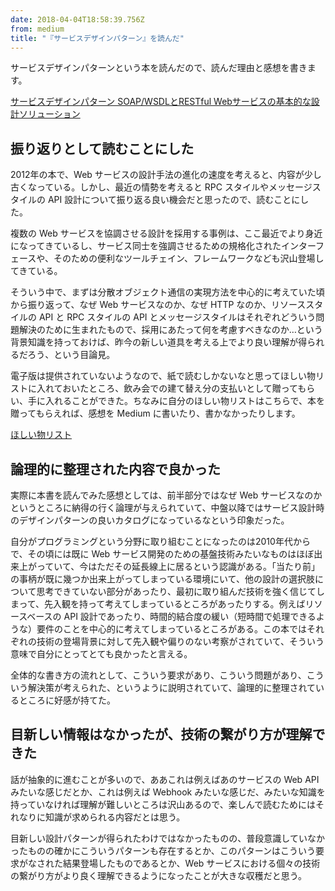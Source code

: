 ```yaml
---
date: 2018-04-04T18:58:39.756Z
from: medium
title: "『サービスデザインパターン』を読んだ"
---
```


サービスデザインパターンという本を読んだので、読んだ理由と感想を書きます。

[サービスデザインパターン SOAP/WSDLとRESTful Webサービスの基本的な設計ソリューション](https://www.amazon.co.jp/dp/4048865366?tag=r7kamura07-22)

## 振り返りとして読むことにした

2012年の本で、Web サービスの設計手法の進化の速度を考えると、内容が少し古くなっている。しかし、最近の情勢を考えると RPC スタイルやメッセージスタイルの API 設計について振り返る良い機会だと思ったので、読むことにした。

複数の Web サービスを協調させる設計を採用する事例は、ここ最近でより身近になってきているし、サービス同士を強調させるための規格化されたインターフェースや、そのための便利なツールチェイン、フレームワークなども沢山登場してきている。

そういう中で、まずは分散オブジェクト通信の実現方法を中心的に考えていた頃から振り返って、なぜ Web サービスなのか、なぜ HTTP なのか、リソーススタイルの API と RPC スタイルの API とメッセージスタイルはそれぞれどういう問題解決のために生まれたもので、採用にあたって何を考慮すべきなのか…という背景知識を持っておけば、昨今の新しい道具を考える上でより良い理解が得られるだろう、という目論見。

電子版は提供されていないようなので、紙で読むしかないなと思ってほしい物リストに入れておいたところ、飲み会での建て替え分の支払いとして贈ってもらい、手に入れることができた。ちなみに自分のほしい物リストはこちらで、本を贈ってもらえれば、感想を Medium に書いたり、書かなかったりします。

[ほしい物リスト](https://www.amazon.co.jp/gp/registry/wishlist/31WJYTS73D19K)

## 論理的に整理された内容で良かった

実際に本書を読んでみた感想としては、前半部分ではなぜ Web サービスなのかというところに納得の行く論理が与えられていて、中盤以降ではサービス設計時のデザインパターンの良いカタログになっているなという印象だった。

自分がプログラミングという分野に取り組むことになったのは2010年代からで、その頃には既に Web サービス開発のための基盤技術みたいなものはほぼ出来上がっていて、今はただその延長線上に居るという認識がある。「当たり前」の事柄が既に幾つか出来上がってしまっている環境にいて、他の設計の選択肢について思考できていない部分があったり、最初に取り組んだ技術を強く信じてしまって、先入観を持って考えてしまっているところがあったりする。例えばリソースベースの API 設計であったり、時間的結合度の緩い（短時間で処理できるような）要件のことを中心的に考えてしまっているところがある。この本ではそれぞれの技術の登場背景に対して先入観や偏りのない考察がされていて、そういう意味で自分にとってとても良かったと言える。

全体的な書き方の流れとして、こういう要求があり、こういう問題があり、こういう解決策が考えられた、というように説明されていて、論理的に整理されているところに好感が持てた。

## 目新しい情報はなかったが、技術の繋がり方が理解できた

話が抽象的に進むことが多いので、ああこれは例えばあのサービスの Web API みたいな感じだとか、これは例えば Webhook みたいな感じだ、みたいな知識を持っていなければ理解が難しいところは沢山あるので、楽しんで読むためにはそれなりに知識が求められる内容だとは思う。

目新しい設計パターンが得られたわけではなかったものの、普段意識していなかったものの確かにこういうパターンも存在するとか、このパターンはこういう要求がなされた結果登場したものであるとか、Web サービスにおける個々の技術の繋がり方がより良く理解できるようになったことが大きな収穫だと思う。
